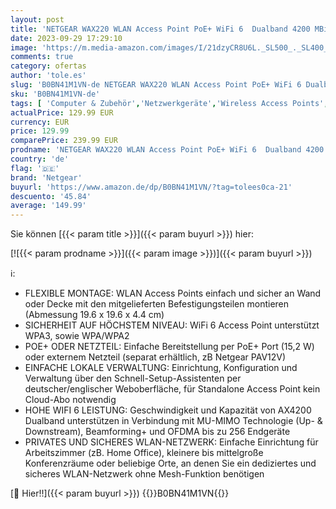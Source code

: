 ```yaml
---
layout: post
title: 'NETGEAR WAX220 WLAN Access Point PoE+ WiFi 6  Dualband 4200 MBit/s | 2.4GHz/5GHz | 1x 2.5G PoE+ LAN-Port | AX4200 mit WPA3 | bis zu 4 SSID WLAN-Netzwerke | PoE-Powered - Netzteil optional '
date: 2023-09-29 17:29:10
image: 'https://m.media-amazon.com/images/I/21dzyCR8U6L._SL500_._SL400_.jpg'
comments: true
category: ofertas
author: 'tole.es'
slug: 'B0BN41M1VN-de NETGEAR WAX220 WLAN Access Point PoE+ WiFi 6 Dualband 4200...'
sku: 'B0BN41M1VN-de'
tags: [ 'Computer & Zubehör','Netzwerkgeräte','Wireless Access Points','netgear','🇩🇪', ]
actualPrice: 129.99 EUR
currency: EUR
price: 129.99
comparePrice: 239.99 EUR
prodname: 'NETGEAR WAX220 WLAN Access Point PoE+ WiFi 6  Dualband 4200 MBit/s | 2.4GHz/5GHz | 1x 2.5G PoE+ LAN-Port | AX4200 mit WPA3 | bis zu 4 SSID WLAN-Netzwerke | PoE-Powered - Netzteil optional '
country: 'de'
flag: '🇩🇪'
brand: 'Netgear'
buyurl: 'https://www.amazon.de/dp/B0BN41M1VN/?tag=tolees0ca-21'
descuento: '45.84'
average: '149.99'
---
```


Sie können [{{< param title >}}]({{< param buyurl >}}) hier:

[![{{< param prodname >}}]({{< param image >}})]({{< param buyurl >}})

ℹ️:

- FLEXIBLE MONTAGE: WLAN Access Points einfach und sicher an Wand oder Decke mit den mitgelieferten Befestigungsteilen montieren (Abmessung 19.6 x 19.6 x 4.4 cm)
- SICHERHEIT AUF HÖCHSTEM NIVEAU: WiFi 6 Access Point unterstützt WPA3, sowie WPA/WPA2
- POE+ ODER NETZTEIL: Einfache Bereitstellung per PoE+ Port (15,2 W) oder externem Netzteil (separat erhältlich, zB Netgear PAV12V)
- EINFACHE LOKALE VERWALTUNG: Einrichtung, Konfiguration und Verwaltung über den Schnell-Setup-Assistenten per deutscher/englischer Weboberfläche, für Standalone Access Point kein Cloud-Abo notwendig
- HOHE WIFI 6 LEISTUNG: Geschwindigkeit und Kapazität von AX4200 Dualband unterstützen in Verbindung mit MU-MIMO Technologie (Up- & Downstream), Beamforming+ und OFDMA bis zu 256 Endgeräte
- PRIVATES UND SICHERES WLAN-NETZWERK: Einfache Einrichtung für Arbeitszimmer (zB. Home Office), kleinere bis mittelgroße Konferenzräume oder beliebige Orte, an denen Sie ein dediziertes und sicheres WLAN-Netzwerk ohne Mesh-Funktion benötigen

[🛒 Hier!!]({{< param buyurl >}})
{{<world>}}B0BN41M1VN{{</world>}}
